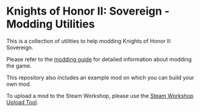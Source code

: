 # Knights of Honor II: Sovereign - Modding Utilities

This is a collection of utilities to help modding Knights of Honor II: Sovereign. 

Please refer to the [modding guide](https://github.com/THQNordic/Knights-of-Honor-II-Sovereign-Modding/blob/main/KoH2-ModdingGuide.md) for detailed information about modding the game.

This repository also includes an example mod on which you can build your own mod.

To upload a mod to the Steam Workshop, please use the [Steam Workshop Upload Tool](https://github.com/THQNordic/Knights-of-Honor-II-Sovereign-Modding/tree/main/SteamWorkshopUploadTool).

